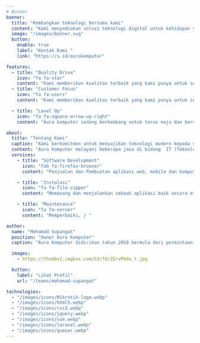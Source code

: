 ```yaml
---
# Banner
banner:
  title: "Kembangkan teknologi bersama kami"
  content: "Kami menyediakan solusi teknologi digital untuk kehidupan yang lebih baik. mengedepankan penggunaan teknologi modern dan yang populer berkembang"
  image: "/images/banner.svg"
  button:
    enable: true
    label: "Kontak Kami "
    link: "https://s.id/aurakomputer"

features:
  - title: "Quality Drive"
    icon: "fa fa-star"
    content: "Kami memberikan kualitas terbaik yang kami punya untuk setiap klien kami"
  - title: "Customer Focus"
    icon: "fa fa-users"
    content: "Kami memberikan kualitas terbaik yang kami punya untuk setiap klien kami"

  - title: "Level Up"
    icon: "fa fa-square-arrow-up-right"
    content: "Aura komputer sedang berkembang untuk terus maju dan bersaing di dalam era digitalisasi"

about:
  title: "Tentang Kami"
  caption: "Kami berkomitmen untuk menyajikan teknologi modern kepada setiap klien"
  content: "Aura Komputer melayani beberapa jasa di bidang  IT (Teknologi), diantaranya Software Development, Instalasi dan Maintenance Aplikasi / Server"
  services:
    - title: "Software Development"
      icon: "fab fa-firefox-browser"
      content: "Penjualan dan Pembuatan aplikasi web, mobile dan komputer"

    - title: "Instalasi"
      icon: "fa fa-file-zipper"
      content: "Memasang dan menjalankan sebuah aplikasi baik secara offline dan offline"

    - title: "Maintenance"
      icon: "fa fa-server"
      content: "Memperbaiki, / "

author:
  name: "Mohamad Supangat"
  position: "Owner Aura Komputer"
  caption: "Aura Komputer didirikan tahun 2018 bermula dari permintaan pertama salah satu klien kami untuk membuatkan sebuah aplikasi yang sampai sekarang menjadi basic fitur yaitu aplikasi SekolahKu, dengan ini semoga Aura Komputer terus berkembang dan berguna bagi negara amin"

  images:
    - https://thumbs2.imgbox.com/b3/f6/ZGrvPbXw_t.jpg

  button:
    label: "Lihat Profil"
    url: "/teams/mohamad-supangat"

technologies:
  - "/images/icons/Mikrotik-logo.webp"
  - "/images/icons/html5.webp"
  - "/images/icons/css3.webp"
  - "/images/icons/jquery.webp"
  - "/images/icons/vue.webp"
  - "/images/icons/laravel.webp"
  - "/images/icons/quasar.webp"
---
```

